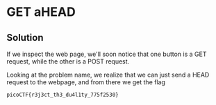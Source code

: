# GET aHEAD

## Solution

If we inspect the web page, we'll soon notice that one button is a GET request,
while the other is a POST request.

Looking at the problem name, we realize that we can just send a HEAD request to the webpage, 
and from there we get the flag
```
picoCTF{r3j3ct_th3_du4l1ty_775f2530}
```